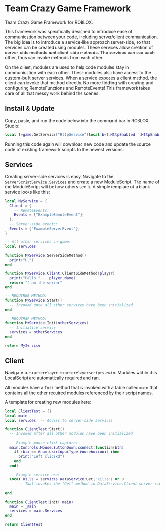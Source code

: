 # Team Crazy Game Framework
Team Crazy Game Framework for ROBLOX.

This framework was specifically designed to introduce ease of communication between your code, including server/client communication.
The big idea is to introduce a service-like approach server-side, so that services can be created using modules. These services
allow creation of server-side methods *and* client-side methods. The services can see each other, thus can invoke methods from
each other.

On the client, modules are used to help code modules stay in communication with each other. These modules also have access to the custom-built
server services. When a service exposes a client method, the client can invoke that method directly. No more fiddling with creating
and configuring RemoteFunctions and RemoteEvents! This framework takes care of all that messy work behind the scenes.

## Install & Update
Copy, paste, and run the code below into the command bar in ROBLOX Studio:
```lua
local f=game:GetService("HttpService")local b=f.HttpEnabled f.HttpEnabled=true local a="https://raw.githubusercontent.com/Sleitnick/TeamCrazyGameFramework/master/filelist.txt"local a=f:GetAsync(a,true)local g={}local function d(b,a)local c={}local a=string.format("([^%s]+)",a)b:gsub(a,function(a)c[#c+1]=a end)return c end g=d(a,"\n")table.sort(g,function(b,a)return(#b<#a)end)print(("\nDownloading %i file%s...\n"):format(#g,#g==1 and""or"s"))local function c(a)local a,b,c=a:match("src/game/(.-)/(.+/)(.+)")local a=game:GetService(a)local f=a for a in b:gmatch("(.-)/")do local b=f:FindFirstChild(a)if(not b)then b=Instance.new("Folder",f)b.Name=a end f=b end local a,b,e=c:match("(.+)%.(.-)%.(.-).lua$")if(not a)then b,e=c:match("(.-)%.(.-).lua$")else for a,a in pairs(d(a,"%."))do local b=f:FindFirstChild(a)assert(b,"Could not find "..f:GetFullName().."."..a)f=b end end e=e:lower()local a=(e=="module"and"ModuleScript"or e=="local"and"LocalScript"or"Script")local c=f:FindFirstChild(b)if(not c)then c=Instance.new(a,f)c.Name=b end return c end local function e(b,a)local a=("https://raw.githubusercontent.com/Sleitnick/TeamCrazyGameFramework/master/%s"):format(a)local a=f:GetAsync(a,true)b.Source=a end local d=#g for a,f in pairs(g)do local b=c(f)print(("[%i / %i] %s"):format(a,d,b:GetFullName()))e(b,f)end f.HttpEnabled=b print("Team Crazy Game Framework downloaded")
```
Running this code again will download new code and update the source code of existing framework scripts to the newest versions.

## Services
Creating server-side services is easy. Navigate to the `ServerScriptService.Services` and create a new ModuleScript. The name of
the ModuleScript will be how others see it. A simple template of a blank service looks like this:
```lua
local MyService = {
  Client = {
    -- RemoteEvents:
    Events = {"ExampleRemoteEvent"};
  };
  -- Server-side events:
  Events = {"ExampleServerEvent"};
}

-- All other services in-game:
local services

function MyService:ServerSideMethod()
  print("Hi")
end

function MyService.Client:ClientSideMethod(player)
  print("Hello " .. player.Name)
  return "I am the server"
end

-- REQUIRED METHOD:
function MyService:Start()
  -- Invoked once all other services have been initialized
end

-- REQUIRED METHOD:
function MyService:Init(otherServices)
  -- Initialize service
  services = otherServices
end

return MyService
```

## Client
Navigate to `StarterPlayer.StarterPlayerScripts.Main`. Modules within this LocalScript are automatically required and ran.

All modules have a `Init` method that is invoked with a table called `main` that contains all the other required modules referenced
by their script names.

A template for creating new modules here:
```lua
local ClientTest = {}
local main
local services  -- Access to server-side services

function ClientTest:Start()
  -- Invoked after all other modules have been initialized
  
  -- Example mouse click capture:
  main.Controls.Mouse.ButtonDown:connect(function(btn)
    if (btn == Enum.UserInputType.MouseButton1) then
      print("Left clicekd")
    end
  end)
  
  -- Example service use:
  local kills = services.DataService:Get("kills") or 0
      -- That invokes the "Get" method in DataService.Client server-side
  
end

function ClientTest:Init(_main)
  main = _main
  services = main.Services
end

return ClientTest
```
